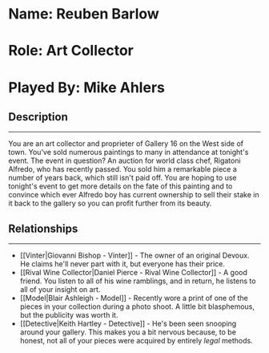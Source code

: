# Name: Reuben Barlow
# Role: Art Collector
# Played By: Mike Ahlers

## Description
---
You are an art collector and proprieter of Gallery 16 on the West side of town. You've sold numerous paintings to many in attendance at tonight's event. The event in question? An auction for world class chef, Rigatoni Alfredo, who has recently passed. You sold him a remarkable piece a number of years back, which still isn't paid off. You are hoping to use tonight's event to get more details on the fate of this painting and to convince which ever Alfredo boy has current ownership to sell their stake in it back to the gallery so you can profit further from its beauty.

## Relationships
---
- [[Vinter|Giovanni Bishop - Vinter]]  - The owner of an original Devoux. He claims he'll never part with it, but everyone has their price.
- [[Rival Wine Collector|Daniel Pierce - Rival Wine Collector]]  - A good friend. You listen to all of his wine ramblings, and in return, he listens to all of your insight on art.
- [[Model|Blair Ashleigh - Model]]  - Recently wore a print of one of the pieces in your collection during a photo shoot. A little bit blasphemous, but the publicity was worth it.
- [[Detective|Keith Hartley - Detective]]  - He's been seen snooping around your gallery. This makes you a bit nervous because, to be honest, not all of your pieces were acquired by entirely *legal* methods.